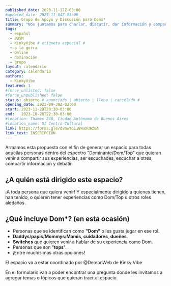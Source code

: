 ```yaml
---
published_date: 2023-11-12Z-03:00
#updated_date: 2023-11-04Z-03:00
title: Grupo de Apoyo y Discusión para Doms*
summary: "Nos juntamos para charlar, discutir, dar información y compartir experiencias relacionadas a ser Dom (o roles similares)."
tags:
  - español
  - BDSM
  - KinkyVibe # etiqueta especial #
  - a la gorra
  - Online
  - dominación
  - grupo
layout: calendario
category: calendario
authors:
  - KinkyVibe
featured: 1
#force_unlisted: false
#force_unpublished: false
status: abierto # anunciado | abierto | lleno | cancelado #
opening_date: 2023-09-30Z-03:00
start: 2023-11-28T20:30-03:00
end:   2023-10-28T22:30-03:00
#location: Thames 240, Ciudad Autónoma de Buenos Aires
#location_name: QI Centro Cultural
link: https://forms.gle/d9mwYo118NuXUAz6A
link_text: INSCRIPCIÓN
---
```


Armamos esta propuesta con el fin de generar un espacio para todas aquellas personas dentro del espectro "Dominante/Dom/Top" que quieran venir a compartir sus experiencias, ser escuchades, escuchar a otres, compartir información y debatir. 

## ¿A quién está dirigido este espacio? ##

¡A toda persona que quiera venir! Y especialmente dirigido a quienes tienen, han tenido, o quieren tener experiencias como Dom/Top u otros roles aledaños. 

## ¿Qué incluye Dom*? (en esta ocasión) ##

- Personas que se identifican como **"Dom"** o les gusta jugar en ese rol.
- **Daddys**/**papis**/**Mommys**/**Mamis**, **cuidadores**, **dueñes**.
- **Switches** que quieren venir a hablar de su experiencia como Dom.
- Personas que son "**tops**".
- ¡Entre muchísimas otras opciones!

El espacio va a estar coordinado por @DemonWeb de Kinky Vibe

En el formulario van a poder encontrar una pregunta donde les invitamos a agregar temas o tópicos que quieran traer al espacio.